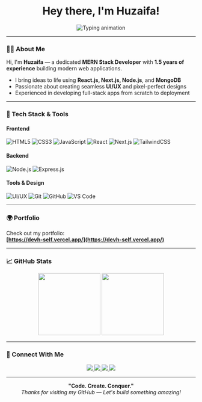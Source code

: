 <!-- GitHub Profile README - Huzaifa -->

<h1 align="center">Hey there, I'm Huzaifa!</h1>

<p align="center">
  <img src="https://readme-typing-svg.herokuapp.com?font=Fira+Code&weight=500&size=22&pause=1000&center=true&vCenter=true&width=460&lines=MERN+Stack+Developer;1.5+Years+Experience;Passionate+UI%2FUX+Designer;Crafting+Web+Experiences" alt="Typing animation" />
</p>

---

### 🧑‍💻 About Me

Hi, I'm **Huzaifa** — a dedicated **MERN Stack Developer** with **1.5 years of experience** building modern web applications.

- I bring ideas to life using **React.js, Next.js, Node.js**, and **MongoDB**
- Passionate about creating seamless **UI/UX** and pixel-perfect designs
- Experienced in developing full-stack apps from scratch to deployment

---

### 🔧 Tech Stack & Tools

#### **Frontend**
![HTML5](https://img.shields.io/badge/HTML5-E34F26?style=for-the-badge&logo=html5&logoColor=white)
![CSS3](https://img.shields.io/badge/CSS3-1572B6?style=for-the-badge&logo=css3&logoColor=white)
![JavaScript](https://img.shields.io/badge/JavaScript-F7DF1E?style=for-the-badge&logo=javascript&logoColor=black)
![React](https://img.shields.io/badge/React-61DAFB?style=for-the-badge&logo=react&logoColor=black)
![Next.js](https://img.shields.io/badge/Next.js-000000?style=for-the-badge&logo=nextdotjs&logoColor=white)
![TailwindCSS](https://img.shields.io/badge/Tailwind_CSS-38B2AC?style=for-the-badge&logo=tailwind-css&logoColor=white)

#### **Backend**
![Node.js](https://img.shields.io/badge/Node.js-339933?style=for-the-badge&logo=nodedotjs&logoColor=white)
![Express.js](https://img.shields.io/badge/Express.js-000000?style=for-the-badge&logo=express&logoColor=white)

#### **Tools & Design**
![UI/UX](https://img.shields.io/badge/UI%2FUX-0ACF83?style=for-the-badge&logo=figma&logoColor=white)
![Git](https://img.shields.io/badge/Git-F05032?style=for-the-badge&logo=git&logoColor=white)
![GitHub](https://img.shields.io/badge/GitHub-181717?style=for-the-badge&logo=github&logoColor=white)
![VS Code](https://img.shields.io/badge/VS_Code-007ACC?style=for-the-badge&logo=visual-studio-code&logoColor=white)

---

### 🌍 Portfolio
Check out my portfolio:  
**[https://devh-self.vercel.app/](https://devh-self.vercel.app/)**

---

### 📈 GitHub Stats

<p align="center">
  <img src="https://github-readme-stats.vercel.app/api?username=huzaifazahid1&show_icons=true&theme=radical" height="165" />
  <img src="https://github-readme-stats.vercel.app/api/top-langs/?username=huzaifazahid1&layout=compact&theme=radical" height="165" />
</p>

---

### 🤝 Connect With Me

<p align="center">
  <a href="https://www.facebook.com/share/1E6K2VJTuj/" target="_blank">
    <img src="https://img.shields.io/badge/Facebook-1877F2?style=for-the-badge&logo=facebook&logoColor=white" />
  </a>
  <a href="https://www.linkedin.com/in/huzaifa-369b4a291?utm_source=share&utm_campaign=share_via&utm_content=profile&utm_medium=android_app" target="_blank">
    <img src="https://img.shields.io/badge/LinkedIn-0A66C2?style=for-the-badge&logo=linkedin&logoColor=white" />
  </a>
  <a href="mailto:zahidhuzaifa006@gmail.com" target="_blank">
    <img src="https://img.shields.io/badge/Gmail-D14836?style=for-the-badge&logo=gmail&logoColor=white" />
  </a>
  <a href="https://devh-self.vercel.app/" target="_blank">
    <img src="https://img.shields.io/badge/Portfolio-000000?style=for-the-badge&logo=firefox&logoColor=white" />
  </a>
</p>

---

<p align="center">
  <b>"Code. Create. Conquer."</b><br/>
  <i>Thanks for visiting my GitHub — Let's build something amazing!</i>
</p>
